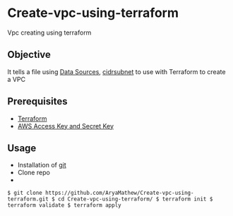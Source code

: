 # Create-vpc-using-terraform
Vpc creating using terraform
## Objective
It tells a file using [Data Sources](https://registry.terraform.io/providers/hashicorp/aws/latest/docs/data-sources/regions), [cidrsubnet](https://www.terraform.io/docs/language/functions/cidrsubnet.html) to use with Terraform to create a VPC

## Prerequisites
- [Terraform](https://learn.hashicorp.com/tutorials/terraform/install-cli?in=terraform/aws-get-started)
- [AWS Access Key and Secret Key](https://docs.aws.amazon.com/IAM/latest/UserGuide/id_users_create.html)

## Usage
- Installation of [git](https://learn.hashicorp.com/tutorials/terraform/install-cli?in=terraform/aws-get-started)
- Clone repo
- 
`$ git clone https://github.com/AryaMathew/Create-vpc-using-terraform.git
$ cd Create-vpc-using-terraform/
$ terraform init
$ terraform validate
$ terraform apply`
